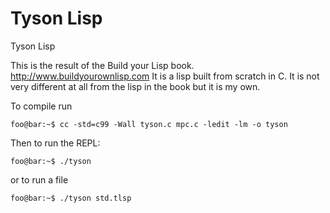 # Tyson Lisp
Tyson Lisp

This is the result of the Build your Lisp book.
http://www.buildyourownlisp.com
It is a lisp built from scratch in C.
It is not very different at all from the lisp in the book but it is my own.

To compile run
```console
foo@bar:~$ cc -std=c99 -Wall tyson.c mpc.c -ledit -lm -o tyson
```

Then to run the REPL:
```console
foo@bar:~$ ./tyson
```

or to run a file

```console
foo@bar:~$ ./tyson std.tlsp
```
